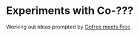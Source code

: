 # Experiments with Co-???

Working out ideas prompted by
[Cofree meets Free](http://blog.sigfpe.com/2014/05/cofree-meets-free.html).



